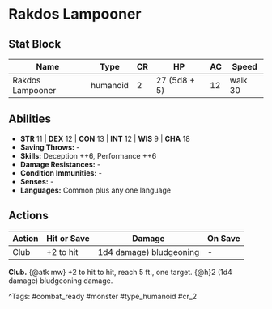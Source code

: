 # Rakdos Lampooner

## Stat Block

| Name | Type | CR | HP | AC | Speed |
|------|------|----|----|----|-------|
| Rakdos Lampooner | humanoid | 2 | 27 (5d8 + 5) | 12 | walk 30 |

## Abilities

- **STR** 11 | **DEX** 12 | **CON** 13 | **INT** 12 | **WIS** 9 | **CHA** 18
- **Saving Throws:** -  
- **Skills:** Deception ++6, Performance ++6  
- **Damage Resistances:** -  
- **Condition Immunities:** -  
- **Senses:** -  
- **Languages:** Common plus any one language


## Actions

| Action | Hit or Save | Damage | On Save |
|--------|--------------|--------|----------|
| Club | +2 to hit | 1d4 damage) bludgeoning | - |

**Club.** {@atk mw} +2 to hit to hit, reach 5 ft., one target. {@h}2 (1d4 damage) bludgeoning damage.


^Tags: #combat_ready #monster #type_humanoid #cr_2